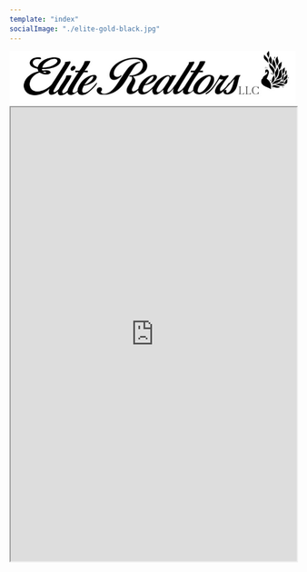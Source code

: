 ```yaml
---
template: "index"
socialImage: "./elite-gold-black.jpg"
---
```

<div style="text-align:center">
<img src="https://raw.githubusercontent.com/charles-hood/redesign-elite-1/master/content/pages/main/elite-banner-800x150.jpg" />
</div>
<iframe src="https://my.flexmls.com/BonnieHood/search/shared_links/7o1BM/listings" width="100%" height="800px"></iframe>
